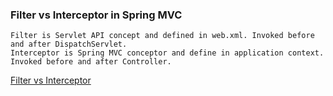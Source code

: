 ### Filter vs Interceptor in Spring MVC
	Filter is Servlet API concept and defined in web.xml. Invoked before and after DispatchServlet.
 	Interceptor is Spring MVC conceptor and define in application context. Invoked before and after Controller.
[Filter vs Interceptor](images/filter_vs_interceptor.png)
